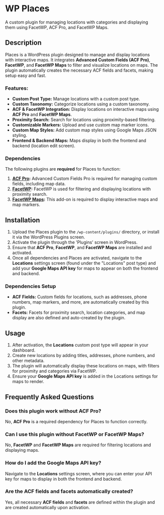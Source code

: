 # WP Places

A custom plugin for managing locations with categories and displaying them using FacetWP, ACF Pro, and FacetWP Maps.

## Description

Places is a WordPress plugin designed to manage and display locations with interactive maps. It integrates **Advanced Custom Fields (ACF Pro)**, **FacetWP**, and **FacetWP Maps** to filter and visualize locations on maps. The plugin automatically creates the necessary ACF fields and facets, making setup easy and fast.

### Features:

- **Custom Post Type:** Manage locations with a custom post type.
- **Custom Taxonomy:** Categorize locations using a custom taxonomy.
- **ACF & FacetWP Integration:** Display locations on interactive maps using **ACF Pro** and **FacetWP Maps**.
- **Proximity Search:** Search for locations using proximity-based filtering.
- **Customizable Markers:** Upload and use custom map marker icons.
- **Custom Map Styles:** Add custom map styles using Google Maps JSON styling.
- **Frontend & Backend Maps:** Maps display in both the frontend and backend (location edit screen).

### Dependencies

The following plugins are **required** for Places to function:

1. **[ACF Pro](https://www.advancedcustomfields.com/pro/):** Advanced Custom Fields Pro is required for managing custom fields, including map data.
2. **[FacetWP](https://facetwp.com/):** FacetWP is used for filtering and displaying locations with proximity search.
3. **[FacetWP Maps](https://facetwp.com/add-ons/maps/):** This add-on is required to display interactive maps and map markers.

## Installation

1. Upload the Places plugin to the `/wp-content/plugins/` directory, or install it via the WordPress Plugins screen.
2. Activate the plugin through the 'Plugins' screen in WordPress.
3. Ensure that **ACF Pro**, **FacetWP**, and **FacetWP Maps** are installed and activated.
4. Once all dependencies and Places are activated, navigate to the **Locations** settings screen (found under the "Locations" post type) and add your **Google Maps API key** for maps to appear on both the frontend and backend.

### Dependencies Setup

- **ACF Fields:** Custom fields for locations, such as addresses, phone numbers, map markers, and more, are automatically created by this plugin.
- **Facets:** Facets for proximity search, location categories, and map display are also defined and auto-created by the plugin.

## Usage

1. After activation, the **Locations** custom post type will appear in your dashboard.
2. Create new locations by adding titles, addresses, phone numbers, and other metadata.
3. The plugin will automatically display these locations on maps, with filters for proximity and categories via FacetWP.
4. Ensure your **Google Maps API key** is added in the Locations settings for maps to render.

## Frequently Asked Questions

### Does this plugin work without ACF Pro?

No, **ACF Pro** is a required dependency for Places to function correctly.

### Can I use this plugin without FacetWP or FacetWP Maps?

No, **FacetWP** and **FacetWP Maps** are required for filtering locations and displaying maps.

### How do I add the Google Maps API key?

Navigate to the **Locations** settings screen, where you can enter your API key for maps to display in both the frontend and backend.

### Are the ACF fields and facets automatically created?

Yes, all necessary **ACF fields** and **facets** are defined within the plugin and are created automatically upon activation.
